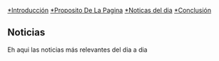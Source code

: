 [*Introducción](Bienvenido.md) [*Proposito De La Pagina](Proposito.md) [*Noticas del dia](Trabajos.md) [*Conclusión](Conclusion.md)
## Noticias

Eh aqui las noticias más relevantes del dia a dia 
